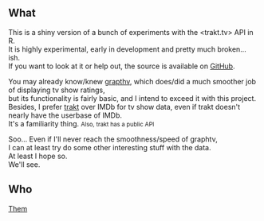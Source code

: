 ## What

This is a shiny version of a bunch of experiments with the <trakt.tv> API in R.  
It is highly experimental, early in development and pretty much broken… ish.  
If you want to look at it or help out, the source is available on [GitHub](https://github.com/jemus42/tRakt-shiny).  

You may already know/knew [grapthv](http://graphtv.kevinformatics.com), which does/did a much smoother job of displaying tv show ratings,  
but its functionality is fairly basic, and I intend to exceed it with this project.   
Besides, I prefer [trakt](http://trakt.tv) over IMDb for tv show data, even if trakt doesn't nearly have the userbase of IMDb.  
It's a familiarity thing. <small>Also, trakt has a public API</small>

Soo... Even if I'll never reach the smoothness/speed of graphtv,  
I can at least try do some other interesting stuff with the data.  
At least I hope so.  
We'll see.
 
## Who

[Them](https://github.com/jemus42/tRakt-shiny/graphs/contributors)
